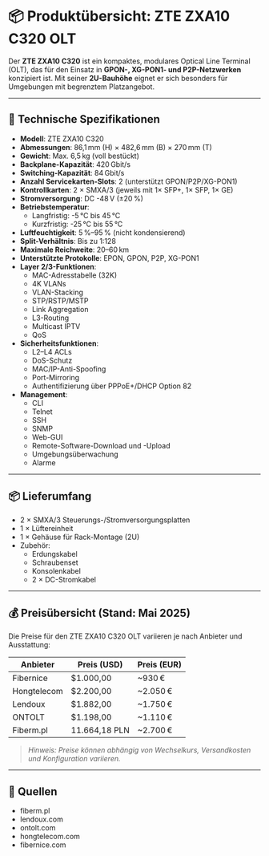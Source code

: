 # 📦 Produktübersicht: ZTE ZXA10 C320 OLT

Der **ZTE ZXA10 C320** ist ein kompaktes, modulares Optical Line Terminal (OLT), das für den Einsatz in **GPON-, XG-PON1- und P2P-Netzwerken** konzipiert ist. Mit seiner **2U-Bauhöhe** eignet er sich besonders für Umgebungen mit begrenztem Platzangebot.

---

## 🔧 Technische Spezifikationen

- **Modell**: ZTE ZXA10 C320
- **Abmessungen**: 86,1 mm (H) × 482,6 mm (B) × 270 mm (T)
- **Gewicht**: Max. 6,5 kg (voll bestückt)
- **Backplane-Kapazität**: 420 Gbit/s
- **Switching-Kapazität**: 84 Gbit/s
- **Anzahl Servicekarten-Slots**: 2 (unterstützt GPON/P2P/XG-PON1)
- **Kontrollkarten**: 2 × SMXA/3 (jeweils mit 1× SFP+, 1× SFP, 1× GE)
- **Stromversorgung**: DC -48 V (±20 %)
- **Betriebstemperatur**: 
  - Langfristig: -5 °C bis 45 °C  
  - Kurzfristig: -25 °C bis 55 °C
- **Luftfeuchtigkeit**: 5 %–95 % (nicht kondensierend)
- **Split-Verhältnis**: Bis zu 1:128
- **Maximale Reichweite**: 20–60 km
- **Unterstützte Protokolle**: EPON, GPON, P2P, XG-PON1
- **Layer 2/3-Funktionen**: 
  - MAC-Adresstabelle (32K)
  - 4K VLANs
  - VLAN-Stacking
  - STP/RSTP/MSTP
  - Link Aggregation
  - L3-Routing
  - Multicast IPTV
  - QoS
- **Sicherheitsfunktionen**: 
  - L2–L4 ACLs
  - DoS-Schutz
  - MAC/IP-Anti-Spoofing
  - Port-Mirroring
  - Authentifizierung über PPPoE+/DHCP Option 82
- **Management**: 
  - CLI
  - Telnet
  - SSH
  - SNMP
  - Web-GUI
  - Remote-Software-Download und -Upload
  - Umgebungsüberwachung
  - Alarme

---

## 📦 Lieferumfang

- 2 × SMXA/3 Steuerungs-/Stromversorgungsplatten  
- 1 × Lüftereinheit  
- 1 × Gehäuse für Rack-Montage (2U)  
- Zubehör:
  - Erdungskabel  
  - Schraubenset  
  - Konsolenkabel  
  - 2 × DC-Stromkabel  

---

## 💰 Preisübersicht (Stand: Mai 2025)

Die Preise für den ZTE ZXA10 C320 OLT variieren je nach Anbieter und Ausstattung:

| Anbieter      | Preis (USD)   | Preis (EUR)  |
|---------------|---------------|--------------|
| Fibernice     | $1.000,00     | ~930 €       |
| Hongtelecom   | $2.200,00     | ~2.050 €     |
| Lendoux       | $1.882,00     | ~1.750 €     |
| ONTOLT        | $1.198,00     | ~1.110 €     |
| Fiberm.pl     | 11.664,18 PLN | ~2.700 €     |

> *Hinweis: Preise können abhängig von Wechselkurs, Versandkosten und Konfiguration variieren.*

---

## 📌 Quellen

- fiberm.pl  
- lendoux.com  
- ontolt.com  
- hongtelecom.com  
- fibernice.com  
